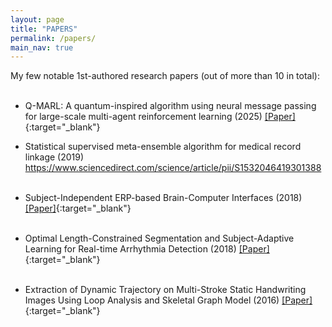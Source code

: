 ```yaml
---
layout: page
title: "PAPERS"
permalink: /papers/
main_nav: true
---
```



My few notable 1st-authored research papers (out of more than 10 in total):
<br> <br> 

- Q-MARL: A quantum-inspired algorithm using neural message passing for large-scale multi-agent reinforcement learning (2025)
[[Paper]](https://arxiv.org/abs/2503.07397){:target="_blank"}

<div id="animation-container">
  <!-- Canvas element for animation -->
  <canvas id="visualizationCanvas_neuralNet"></canvas>
</div>

<script src="{{ '/js/neural_network.js' | relative_url }}"></script>

- Statistical supervised meta-ensemble algorithm for medical record linkage (2019) <br>
https://www.sciencedirect.com/science/article/pii/S1532046419301388
<br> <br>

- Subject-Independent ERP-based Brain-Computer Interfaces (2018)
[[Paper]](https://opus.lib.uts.edu.au/bitstream/10453/120128/4/TNSRE_2017.pdf){:target="_blank"}
<br> <br>

- Optimal Length-Constrained Segmentation and Subject-Adaptive Learning for Real-time Arrhythmia Detection (2018)
[[Paper]](https://opus.lib.uts.edu.au/bitstream/10453/133622/4/08672519%20%28002%29.pdf){:target="_blank"}
<br> <br>

- Extraction of Dynamic Trajectory on Multi-Stroke Static Handwriting Images Using Loop Analysis and Skeletal Graph Model (2016)
[[Paper]](https://www.rev-jec.org/index.php/rev-jec/article/view/131/107){:target="_blank"}

 <!-- <div id="animation-container"> -->
  <!-- Canvas element for animation -->
 <!--  <canvas id="visualizationCanvas_rainbow"></canvas> -->
<!--  </div> -->
<!--  <script src="{{ '/js/rainbow.js' | relative_url }}"></script> -->
